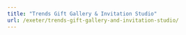 ```yaml
---
title: "Trends Gift Gallery & Invitation Studio"
url: /exeter/trends-gift-gallery-and-invitation-studio/
---
```

